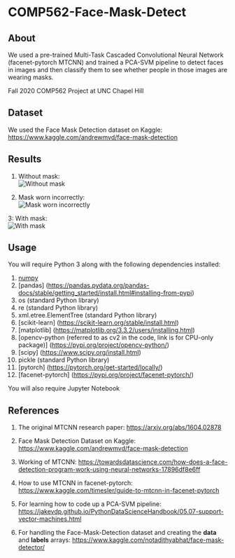 # COMP562-Face-Mask-Detect

## About

We used a pre-trained Multi-Task Cascaded Convolutional Neural Network (facenet-pytorch MTCNN) and trained a PCA-SVM pipeline to detect faces in images and then classify them to see whether people in those images are wearing masks.

Fall 2020 COMP562 Project at UNC Chapel Hill

## Dataset

We used the Face Mask Detection dataset on Kaggle: https://www.kaggle.com/andrewmvd/face-mask-detection

## Results
1. Without mask:<br>
![Without mask](https://github.com/aannirajpatel/COMP562-Face-Mask-Detect/raw/main/result-face-no-mask.png "Without mask")

2. Mask worn incorrectly:<br>
![Mask worn incorrectly](https://raw.githubusercontent.com/aannirajpatel/COMP562-Face-Mask-Detect/main/result-mask-worn-incorrect.png "Mask worn incorrectly")

3: With mask:<br>
![With mask](https://github.com/aannirajpatel/COMP562-Face-Mask-Detect/raw/main/result-face-with-mask.png "With mask")

## Usage

You will require Python 3 along with the following dependencies installed:
1. [numpy](https://numpy.org/install/)
2. [pandas] (https://pandas.pydata.org/pandas-docs/stable/getting_started/install.html#installing-from-pypi)
3. os (standard Python library)
4. re (standard Python library)
5. xml.etree.ElementTree (standard Python library)
6. [scikit-learn] (https://scikit-learn.org/stable/install.html)
7. [matplotlib] (https://matplotlib.org/3.3.2/users/installing.html)
8. [opencv-python (referred to as cv2 in the code, link is for CPU-only package)] (https://pypi.org/project/opencv-python/)
9. [scipy] (https://www.scipy.org/install.html)
10. pickle (standard Python library)
11. [pytorch] (https://pytorch.org/get-started/locally/)
12. [facenet-pytorch] (https://pypi.org/project/facenet-pytorch/)


You will also require Jupyter Notebook

## References

1. The original MTCNN research paper: https://arxiv.org/abs/1604.02878

2. Face Mask Detection Dataset on Kaggle: https://www.kaggle.com/andrewmvd/face-mask-detection

3. Working of MTCNN: https://towardsdatascience.com/how-does-a-face-detection-program-work-using-neural-networks-17896df8e6ff

4. How to use MTCNN in facenet-pytorch: https://www.kaggle.com/timesler/guide-to-mtcnn-in-facenet-pytorch

5. For learning how to code up a PCA-SVM pipeline: https://jakevdp.github.io/PythonDataScienceHandbook/05.07-support-vector-machines.html

6. For handling the Face-Mask-Detection dataset and creating the <b>data</b> and <b>labels</b> arrays: https://www.kaggle.com/notadithyabhat/face-mask-detector/
